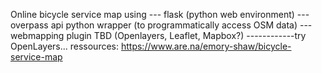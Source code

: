 Online bicycle service map using
--- flask (python web environment)
--- overpass api python wrapper (to programmatically access OSM data)
--- webmapping plugin TBD (Openlayers, Leaflet, Mapbox?)
------------try OpenLayers...
ressources: https://www.are.na/emory-shaw/bicycle-service-map

